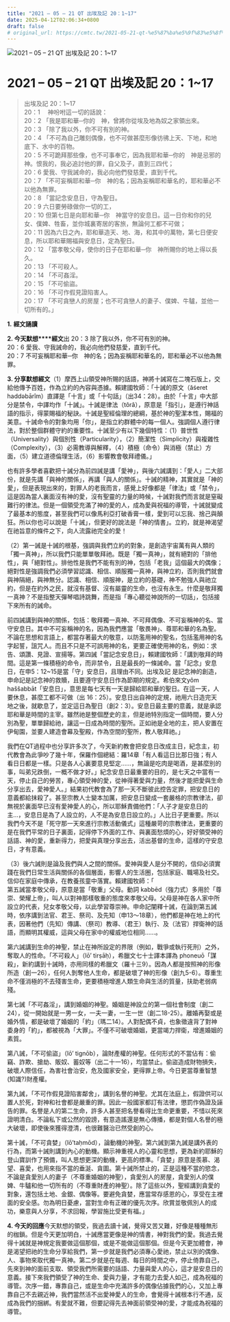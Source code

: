 ```yaml
---
title: "2021 – 05 – 21 QT 出埃及記 20：1~17"
date: 2025-04-12T02:06:34+0800
draft: false
# original_url: https://cmtc.tw/2021-05-21-qt-%e5%87%ba%e5%9f%83%e5%8f%8a%e8%a8%98-20%ef%bc%9a117
---
```


![2021 – 05 – 21 QT 出埃及記 20：1~17](/images/qt.jpg   "2021 – 05 – 21 QT 出埃及記 20：1~17")

# 2021 – 05 – 21 QT 出埃及記 20：1~17

> 出埃及記 20：1~17  
> 20：1 　神吩咐這一切的話說：  
> 20：2 「我是耶和華─你的　神，曾將你從埃及地為奴之家領出來。  
> 20：3 「除了我以外，你不可有別的神。  
> 20：4 「不可為自己雕刻偶像，也不可做甚麼形像彷彿上天、下地，和地底下、水中的百物。  
> 20：5 不可跪拜那些像，也不可事奉它，因為我耶和華─你的　神是忌邪的　神。恨我的，我必追討他的罪，自父及子，直到三四代；  
> 20：6 愛我、守我誡命的，我必向他們發慈愛，直到千代。  
> 20：7 「不可妄稱耶和華─你　神的名；因為妄稱耶和華名的，耶和華必不以他為無罪。  
> 20：8 「當記念安息日，守為聖日。  
> 20：9 六日要勞碌做你一切的工，  
> 20：10 但第七日是向耶和華─你　神當守的安息日。這一日你和你的兒女、僕婢、牲畜，並你城裏寄居的客旅，無論何工都不可做；  
> 20：11 因為六日之內，耶和華造天、地、海，和其中的萬物，第七日便安息，所以耶和華賜福與安息日，定為聖日。  
> 20：12 「當孝敬父母，使你的日子在耶和華─你　神所賜你的地上得以長久。  
> 20：13 「不可殺人。  
> 20：14 「不可姦淫。  
> 20：15 「不可偷盜。  
> 20：16 「不可作假見證陷害人。  
> 20：17 「不可貪戀人的房屋；也不可貪戀人的妻子、僕婢、牛驢，並他一切所有的。」

**1.** **經文誦讀**

**2. 今天默想****經文**出 20：3 除了我以外，你不可有別的神。  
20：6 愛我、守我誡命的，我必向他們發慈愛，直到千代。  
20：7 不可妄稱耶和華─你　神的名；因為妄稱耶和華名的，耶和華必不以他為無罪。

**3. 分享默想經文**（1）摩西上山領受神所賜的話語，神將十誡寫在二塊石版上，交給他傳予百姓，作為立約的內容與憑據。賴建國牧師：「十誡的原文（ăśeret haddəbārîm）直譯是「十言」或「十句話」（出34：28）。由於「十言」中大部分是禁令，中譯均作「十誡」。十誡是律法（tôrâ），原意是「指引」，是遵行神話語的指示，得蒙賜福的秘訣。十誡是聖經倫理的總綱，基於神的聖潔本性，賜福的美意。十誡命令的對象均用「你」，是指立約群體中的每一個人。強調個人遵行律法，對於整個群體守約的重要性。十誡至少有以下幾個特性：（1）普世性（Universality）與個別性（Particularity），（2）簡潔性（Simplicity）與複雜性（Complexity），（3）必需教導與解釋，（4）積極（命令）與消極（禁止）方面，（5）建立道德倫理生活，（6）影響教會敬拜禮儀。」

也有許多學者喜歡把十誡分為前四誡是講「愛神」，與後六誡講到：「愛人」二大部份，就是先講「與神的關係」，再講「與人的關係」。十誡的精神，其實就是「神的愛」，但是表現出來的，對罪人的老我而言，感覺上好像都是「律法」或「禁令」，這是因為當人裏面沒有神的愛，沒有聖靈的力量的時候，十誡對我們而言就是窒礙難行的律法。但是一個領受充滿了神的愛的人，成為愛與祝福的導管，十誡就變成了最基本的態度，甚至我們可以像馬利亞打破香膏一樣，愛到可以忘我、捨己與顛狂。所以你也可以說是「十誡」，但更好的說法是「神的情書」。立約，就是神渴望在祂旨意的條件之下，向人流露祂完全的愛！

（2）第一誡是十誡的根基，強調與我們立約的對象，是創造宇宙萬有與人類的「獨一真神」，所以我們只能單單敬拜祂。既是「獨一真神」，就有絕對的「排他性」，與「絕對性」。排他性是我們不能有別的神，包括「老我」這個最大的偶像；絕對性是強調我們必須學習認識、相信、順服獨一真神，與神立約，否則我們就會與神隔絕，與神無分。認識、相信、順服神，是立約的基礎，神不勉強人與祂立約，但是在約外之民，就沒有基督、沒有屬靈的生命，也沒有永生。什麼是敬拜獨一真神？不是指整天彈琴唱詩跳舞，而是指「專心聽從神說所的一切話」，包括接下來所有的誡命。

前四誡講到與神的關係，包括：敬拜獨一真神、不可拜偶像、不可妄稱神的名、當守安息日。其中不可妄稱神的名，因為我們應當「敬畏神」、尊耶和華的名為聖。不論在思想和言語上，都當存著最大的敬意，以防濫用神的聖名，包括濫用神的名字起誓，詛咒人。而且不只是不可誤用神的名，更要正確使用神的名，例如：求告、頌讚、見證、宣揚等。第四誡「當記念安息日」，賴建國牧師：「講到敬拜的時間。這是第一條積極的命令，而非禁令，且是最長的一條誡命。當「記念」安息日，在申5：12~15是當「守」安息日，且理由不同。出埃及記 是記念神的創造，申命記是記念神的救贖，且要遵守安息日作為節期的規定。希伯來文yôm haššabbāt「安息日」，意思是每七天有一天是歸給耶和華的聖日。在這一天，人要休息，甚麼工都不可做（出 16：25）。安息日出自神的定規，祂用六日造完天地之後，就歇息了，並定這日為聖日（創2：3）。安息日最主要的意義，就是承認耶和華是時間的主宰。雖然祂是整個歷史的主，但是祂特別指定一個時間，要人分別為聖，單單歸給祂，讓這一日成為時間的聖所。正如祂是全地的主，把人安置在伊甸園，並要人建造會幕及聖殿，作為空間的聖所，教人敬拜祂。」

我們在QT過程中也分享許多次了，今天新約教會把安息日改成主日，紀念主，初代教會為此爭吵了幾十年，保羅作個總結：羅14章「有人看這日比那日強；有人看日日都是一樣。只是各人心裏要意見堅定……，無論是吃肉是喝酒，是甚麼別的事，叫弟兄跌倒，一概不做才好。」紀念安息日最重要的目的，是七天之中當有一天，停止自己的勞苦，專心領受神的愛，從神得著愛與力量，然後才能把愛與生命分享出去，愛神愛人。」結果初代教會為了那一天不斷彼此控告定罪，把安息日的意義都給抹殺了。甚至宗教人士變本加厲，把安息日變成一套嚴格的宗教律法，卻無視於裏面早已沒有愛神愛人的心，所以耶穌責備他們：「人子才是安息日的主…，安息日是為了人設立的，人不是為安息日設立的。」人比日子更重要。所以我們今天不是「死守那一天來進行宗教活動儀式」這種嚴苛的宗教律法，更重要的是在我們平常的日子裏面，記得停下外面的工作、與裏面愁煩的心，好好領受神的話語、神的愛，重新得力，把愛與真理分享出去，活出基督的生命，這樣的守安息日，才有意義。

（3）後六誡則是論及我們與人之間的關係。愛神與愛人是分不開的，信仰必須實踐在我們日常生活與關係的各個層面，影響人的生活圈，包括家庭、職場及社交。信仰在家庭中傳承，在教養孩童中落實。賴建國牧師：「  
第五誡當孝敬父母，原意是當「敬重」父母。動詞 kabbēd（強力式）多用於「尊崇、榮耀上帝」，叫人以對神那樣敬重的態度來孝敬父母。父母是神在各人家中所設立的代表，兒女孝敬父母，以此學習尊崇神。申命記闡釋十誡，在論到第五誡時，依序講到法官、君王、祭司、及先知（申13～18章），他們都是神在地上的代表，因著他們（先知）傳講、（祭司）教導、（君王）執行、及（法官）捍衛神的話語，而顯明其權威，這與父母在家中的權威地位相同……。

第六誡講到生命的神聖，禁止在神所設定的界限（例如，戰爭或執行死刑）之外，奪取人的性命。「不可殺人」（lō’ tirṣāḥ），希臘文七十士譯本譯為 phoneuō「謀殺」，新約講到十誡時，亦用同樣的希臘文（羅十三9）。因為人都是按照神的形像所造（創一26），任何人剝奪他人生命，都是破壞了神的形像（創九5-6）。尊重生命不僅消極的不去殘害生命，更要積極增進人類生命與生活的質量，扶助老弱病殘。

第七誡「不可姦淫」，講到婚姻的神聖。婚姻是神設立的第一個社會制度（創二24），從一開始就是一男一女，一夫一妻，一生一世（創二18-25）。離婚再娶或是婚外情，都是破壞了婚姻的「約」（瑪二14）。人對配偶不貞，也象徵違背了對神委身的「約」，都被視為「大罪」。不僅不可破壞婚姻，更當竭力捍衛，增進婚姻的素質。

第八誡，「不可偷盜」（lō’ tignōb），論財產權的神聖。任何形式的不當佔有：偷竊、詐欺、搶劫、販奴、蓄奴等（出二十一16），均當禁止。偷盜造成財物損失，破壞人際信任，為害社會治安，危及國家安全，更得罪上帝。今日更當尊重智慧(知識?)財產權。

第九誡，「不可作假見證陷害鄰舍」，講到名譽的神聖。尤其在法庭上，假證供可以置人於死，對神和社會都是嚴重的罪。因此一般國家都訂有法律，懲罰作偽證及誣告的罪。名譽是人的第二生命，許多人甚至把名譽看得比生命更重要，不惜以死來證明清白。不論私下或公然的毀謗，有意造謠還是無心傳播，都是對個人名譽的極大破壞，即使後來獲得澄清，也很難醫治已然受創的心。

第十誡，「不可貪婪」（lō’taḥmōd），論動機的神聖。第六誡到第九誡是講外表的行為，而第十誡則講到內心的動機。顯示神重視人的心靈和思想，更為新約耶穌的登山寶訓作了預備，叫人思想更深的動機，更高的標準。「貪婪」原意是羨慕、渴望、喜愛，也用來指不當的垂涎、貪圖。第十誡所禁止的，正是這種不當的慾念，不論是貪愛別人的妻子（不尊重婚姻的神聖），貪愛別人的房屋，貪愛別人的僕婢、牛驢和他一切所有的（不尊重財產的神聖）。除了這些以外，聖經講到貪愛的對象，還包括土地、金銀、偶像等。要避免貪婪，應當常存感恩的心，享受在主裡面的安全感。勿為明日憂慮，當對生命有正確的優先次序。欣賞並敬佩別人的成功，樂意與人分享，不求回報，學習施比受更有福。」

**4. 今天的回應**今天默想的領受，我過去讀十誡，覺得又苦又難，好像是種種無形的枷鎖。但是今天更加明白，十誡應當更像是神的情書，神對我們的愛。我過去覺得十誡就是神規定我要做這個那個，或是不能做這個那個。但是今天更加體會，神是渴望把祂的生命分享給我們，第一步就是我們必須專心愛祂，禁止以別的偶像、人、事物來取代獨一真神。第二步就是在每週、每日的時間之中，停止倚靠自己，先來到神的面前支取、領受我們所需要的話語、力量與愛人的心，這才是安息日的意義。接下來我們領受了神的生命、愛與力量，才有能力去愛人如己，成為祝福的導管。次序一錯，專靠自己，或是生命中充滿許多的偶像佔據我們的心，又加上專靠自己不去親近神，我們當然活不出愛神愛人的生命，會覺得十誡根本行不通，反成為我們的捆綁。有愛就不難，但要記得先去神面前領受神的愛，才能成為祝福的導管。